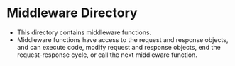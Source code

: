 # Middleware Directory

- This directory contains middleware functions.
- Middleware functions have access to the request and response objects,
  and can execute code, modify request and response objects,
  end the request-response cycle, or call the next middleware function.
